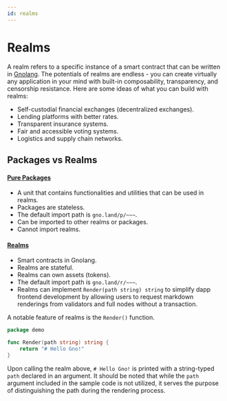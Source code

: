 ```yaml
---
id: realms
---
```


# Realms

A realm refers to a specific instance of a smart contract that can be written
in [Gnolang](./gno-language.md). The potentials of realms are endless - you can create virtually any
application in your mind with built-in composability,
transparency, and censorship resistance. Here are some ideas of what you can build with realms:

* Self-custodial financial exchanges (decentralized exchanges).
* Lending platforms with better rates.
* Transparent insurance systems.
* Fair and accessible voting systems.
* Logistics and supply chain networks.

## Packages vs Realms

#### [**Pure Packages**](https://github.com/gnolang/gno/tree/master/examples/gno.land/p)

* A unit that contains functionalities and utilities that can be used in realms.
* Packages are stateless.
* The default import path is `gno.land/p/~~~`.
* Can be imported to other realms or packages.
* Cannot import realms.

#### [**Realms**](https://github.com/gnolang/gno/tree/master/examples/gno.land/r)

* Smart contracts in Gnolang.
* Realms are stateful.
* Realms can own assets (tokens).
* The default import path is `gno.land/r/~~~`.
* Realms can implement `Render(path string) string` to simplify dapp frontend development by allowing users to request
  markdown renderings from validators and full nodes without a transaction.

A notable feature of realms is the `Render()` function.

```go
package demo

func Render(path string) string {
	return "# Hello Gno!"
}
```

Upon calling the realm above, `# Hello Gno!` is printed with a string-typed `path` declared in an argument. It should be
noted that while the `path` argument included in the sample code is not utilized, it serves the purpose of
distinguishing the path during the rendering process.
